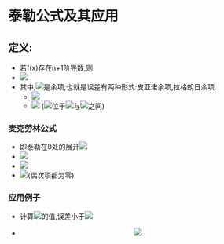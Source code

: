   
  
#  泰勒公式及其应用
  
##  定义:
  
- 若f(x)存在n+1阶导数,则
- <img src="https://latex.codecogs.com/gif.latex?f(x)=f(x_{0})+f&#x27;(x_0)(x-x_0)%20+&#x5C;frac{f^{&#x5C;prime&#x5C;prime}(x_0}{2!}(x-x_0)^2%20+%20&#x5C;frac{f^{(3)}(x_0)}{3!}(x-x_0)^3+&#x5C;cdots+&#x5C;frac{f^{(n)}(x_0)}{n!}(x-x_0)^n+R(x)"/>
- 其中,<img src="https://latex.codecogs.com/gif.latex?R(x)"/>是余项,也就是误差有两种形式:皮亚诺余项,拉格朗日余项.
  - <img src="https://latex.codecogs.com/gif.latex?R(x)=o&#x5C;big((x-x_0)^n&#x5C;big)"/>
  - <img src="https://latex.codecogs.com/gif.latex?R(x)=&#x5C;frac{f^{(n+1)}(&#x5C;xi)}{(n+1)!}(x-x_0)^{n+1}"/> (<img src="https://latex.codecogs.com/gif.latex?&#x5C;xi"/>位于<img src="https://latex.codecogs.com/gif.latex?x"/>与<img src="https://latex.codecogs.com/gif.latex?x_0"/>之间)
###  麦克劳林公式
  
- 即泰勒在0处的展开<img src="https://latex.codecogs.com/gif.latex?(&#x5C;theta%20&#x5C;in%20(0,1))"/>
- <img src="https://latex.codecogs.com/gif.latex?e^x%20=1+x%20+&#x5C;frac{(x)^2}{2!}%20+%20&#x5C;frac{(x)^3}{3!}+&#x5C;cdots+&#x5C;frac{(x)^n}{n!}+&#x5C;frac{e^{&#x5C;theta%20x}x^{n+1}}{(n+1)!}&#x5C;&#x5C;"/>
- <img src="https://latex.codecogs.com/gif.latex?&#x5C;&#x5C;ln{(1+x)}=x-&#x5C;frac{x^2%20}{2}+&#x5C;frac{x^3%20}{3}+&#x5C;cdots+(-1)^{n+1}&#x5C;frac{x^n%20}{n}+(-1)^{n+2}%20&#x5C;frac{{(&#x5C;theta%20x)}^{n+1}%20}{n+1}"/>
- <img src="https://latex.codecogs.com/gif.latex?&#x5C;sin{x}%20=x%20-%20&#x5C;frac{x^3}{3!}+&#x5C;frac{x^5}{5!}+&#x5C;cdots+&#x5C;frac{x^{2k-1}}{(2k-1)!}+&#x5C;frac{&#x5C;sin{&#x5C;theta%20x%20&#x5C;frac{2k+1}{2}&#x5C;pi}}{(2k+1)!}x^{2k+1}"/>(偶次项都为零)
###  应用例子 
  
- 计算<img src="https://latex.codecogs.com/gif.latex?e"/>的值,误差小于<img src="https://latex.codecogs.com/gif.latex?10^{-6}"/>
- <p align="center"><img src="https://latex.codecogs.com/gif.latex?&#x5C;lim_{x%20&#x5C;rightarrow%20}"/></p>  
  
  